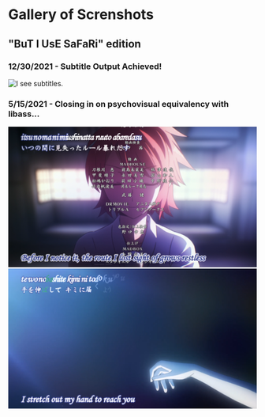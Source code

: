 # Gallery of Screnshots

## "BuT I UsE SaFaRi" edition

### 12/30/2021 - Subtitle Output Achieved!

![I see subtitles.](/gallery/images/gallery1.png)

### 5/15/2021 - Closing in on psychovisual equivalency with libass...

![Karaoke FTW!](/gallery/images/gallery2.png)
![Japanese text works too!](/gallery/images/gallery3.png)
